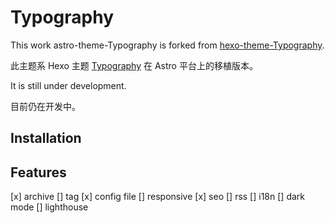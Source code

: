 # Typography

This work astro-theme-Typography is forked from [hexo-theme-Typography](https://github.com/sumimakito/hexo-theme-typography).

此主题系 Hexo 主题 [Typography](https://github.com/sumimakito/hexo-theme-typography) 在 Astro 平台上的移植版本。

It is still under development.

目前仍在开发中。

## Installation


## Features
[x] archive
[] tag
[x] config file
[] responsive
[x] seo
[] rss
[] i18n
[] dark mode
[] lighthouse

